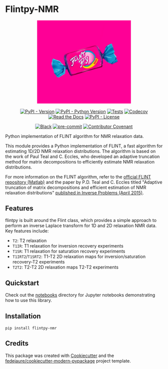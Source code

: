
# Flintpy-NMR


<div align="center">

<object data="_static/logo.jpg" type="image/jpg" width="300">
   <img src="assets/logo.jpg" width="300"/>
</object>

[![PyPI - Version](https://img.shields.io/pypi/v/flintpy-nmr.svg)](https://pypi.python.org/pypi/flintpy-nmr)
[![PyPI - Python Version](https://img.shields.io/pypi/pyversions/flintpy-nmr.svg)](https://pypi.python.org/pypi/flintpy-nmr)
[![Tests](https://github.com/rserial/flintpy/workflows/tests/badge.svg)](https://github.com/rserial/flintpy/actions?workflow=tests)
[![Codecov](https://codecov.io/gh/rserial/flintpy/branch/main/graph/badge.svg)](https://codecov.io/gh/rserial/flintpy)
[![Read the Docs](https://readthedocs.org/projects/flintpy/badge/)](https://flintpy.readthedocs.io/)
[![PyPI - License](https://img.shields.io/pypi/l/flintpy-nmr.svg)](https://pypi.python.org/pypi/flintpy-nmr)

[![Black](https://img.shields.io/badge/code%20style-black-000000.svg)](https://github.com/psf/black)
[![pre-commit](https://img.shields.io/badge/pre--commit-enabled-brightgreen?logo=pre-commit&logoColor=white)](https://github.com/pre-commit/pre-commit)
[![Contributor Covenant](https://img.shields.io/badge/Contributor%20Covenant-2.1-4baaaa.svg)](https://www.contributor-covenant.org/version/2/1/code_of_conduct/)

</div>


Python implementation of FLINT algorithm for NMR relaxation data.

This module provides a Python implementation of FLINT, a fast algorithm for estimating
1D/2D NMR relaxation distributions. The algorithm is based on the work of Paul Teal and
C. Eccles, who developed an adaptive truncation method for matrix decompositions to
efficiently estimate NMR relaxation distributions.

For more information on the FLINT algorithm, refer to the [official FLINT repository (Matlab)](https://github.com/paultnz/flint) and the paper by P.D. Teal and C. Eccles titled "Adaptive truncation of matrix decompositions and efficient estimation of NMR relaxation distributions" [published in Inverse Problems (April 2015)](http://dx.doi.org/10.1088/0266-5611/31/4/045010).


## Features

flintpy is built around the Flint class, which provides a simple approach to perform an inverse Laplace transform for 1D and 2D relaxation NMR data. Key features include:

- `T2`: T2 relaxation
- `T1IR`: T1 relaxation for inversion recovery experiments
- `T1SR`: T1 relaxation for saturation recovery experiments
- `T1IRT2`/`T1SRT2`: T1-T2 2D relaxation maps for inversion/saturation recovery-T2 experiments
- `T2T2`: T2-T2 2D relaxation maps T2-T2 experiments

## Quickstart
Check out the [notebooks](./notebooks) directory for Jupyter notebooks demonstrating how to use this library.

## Installation

```
pip install flintpy-nmr
```
## Credits

This package was created with [Cookiecutter][cookiecutter] and the [fedejaure/cookiecutter-modern-pypackage][cookiecutter-modern-pypackage] project template.

[cookiecutter]: https://github.com/cookiecutter/cookiecutter
[cookiecutter-modern-pypackage]: https://github.com/fedejaure/cookiecutter-modern-pypackage

